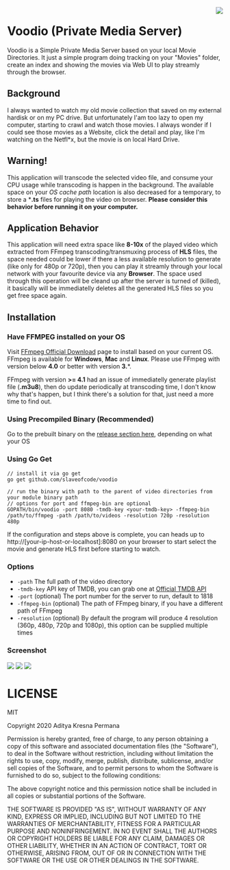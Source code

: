 <img src="https://raw.github.com/slaveofcode/voodio/master/assets/Voodio.png" align="right" />

# Voodio (Private Media Server)
Voodio is a Simple Private Media Server based on your local Movie Directories. It just a simple program doing tracking on your "Movies" folder, create an index and showing the movies via Web UI to play streamly through the browser.

## Background
I always wanted to watch my old movie collection that saved on my external hardisk or on my PC drive. But unfortunately I'am too lazy to open my computer, starting to crawl and watch those movies. I always wonder if I could see those movies as a Website, click the detail and play, like I'm watching on the Netfl*x, but the movie is on local Hard Drive.

## Warning!
This application will transcode the selected video file, and consume your CPU usage while transcoding is happen in the background. The available space on your *OS cache path* location is also decreased for a temporary, to store a ***.ts** files for playing the video on browser. **Please consider this behavior before running it on your computer.**

## Application Behavior
This application will need extra space like **8-10x** of the played video which extracted from FFmpeg transcoding/transmuxing process of **HLS** files, the space needed could be lower if there a less available resolution to generate (like only for 480p or 720p), then you can play it streamly through your local network with your favourite device via any **Browser**. The space used through this operation will be cleand up after the server is turned of (killed), it basically will be immediatelly deletes all the generated HLS files so you get free space again.

## Installation

### Have FFMPEG installed on your OS

Visit [FFmpeg Official Download](https://www.ffmpeg.org/download.html) page to install based on your current OS. FFmpeg is available for **Windows**, **Mac** and **Linux**. Please use FFmpeg with version below **4.0** or better with version **3.***.

FFmpeg with version **>= 4.1** had an issue of immediatelly generate playlist file (**.m3u8**), then do update  periodically at transcoding time, I don't know why that's happen, but I think there's a solution for that, just need a more time to find out.

### Using Precompiled Binary (Recommended)

Go to the prebuilt binary on the [release section here](https://github.com/slaveofcode/voodio/releases), depending on what your OS 

### Using Go Get

    // install it via go get
    go get github.com/slaveofcode/voodio

    // run the binary with path to the parent of video directories from your module binary path
    // options for port and ffmpeg-bin are optional
    GOPATH/bin/voodio -port 8080 -tmdb-key <your-tmdb-key> -ffmpeg-bin /path/to/ffmpeg -path /path/to/videos -resolution 720p -resolution 480p

If the configuration and steps above is complete, you can heads up to http://[your-ip-host-or-localhost]:8080 on your browser to start select the movie and generate HLS first before starting to watch.

### Options

- `-path` The full path of the video directory
- `-tmdb-key` API key of TMDB, you can grab one at [Official TMDB API](https://www.themoviedb.org/documentation/api)
- `-port` (optional) The port number for the server to run, default to 1818
- `-ffmpeg-bin` (optional) The path of FFmpeg binary, if you have a different path of FFmpeg
- `-resolution` (optional) By default the program will produce 4 resolution (360p, 480p, 720p and 1080p), this option can be supplied multiple times

### Screenshot
<img src="https://raw.github.com/slaveofcode/voodio/master/assets/home.png" align="center" />
<img src="https://raw.github.com/slaveofcode/voodio/master/assets/detail.png" align="center" />
<img src="https://raw.github.com/slaveofcode/voodio/master/assets/play.png" align="center" />

# LICENSE
MIT

Copyright 2020 Aditya Kresna Permana

Permission is hereby granted, free of charge, to any person obtaining a copy of this software and associated documentation files (the "Software"), to deal in the Software without restriction, including without limitation the rights to use, copy, modify, merge, publish, distribute, sublicense, and/or sell copies of the Software, and to permit persons to whom the Software is furnished to do so, subject to the following conditions:

The above copyright notice and this permission notice shall be included in all copies or substantial portions of the Software.

THE SOFTWARE IS PROVIDED "AS IS", WITHOUT WARRANTY OF ANY KIND, EXPRESS OR IMPLIED, INCLUDING BUT NOT LIMITED TO THE WARRANTIES OF MERCHANTABILITY, FITNESS FOR A PARTICULAR PURPOSE AND NONINFRINGEMENT. IN NO EVENT SHALL THE AUTHORS OR COPYRIGHT HOLDERS BE LIABLE FOR ANY CLAIM, DAMAGES OR OTHER LIABILITY, WHETHER IN AN ACTION OF CONTRACT, TORT OR OTHERWISE, ARISING FROM, OUT OF OR IN CONNECTION WITH THE SOFTWARE OR THE USE OR OTHER DEALINGS IN THE SOFTWARE.
